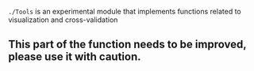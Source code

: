 `./Tools` is an experimental module that implements functions related to visualization and cross-validation  
## This part of the function needs to be improved, please use it with caution.